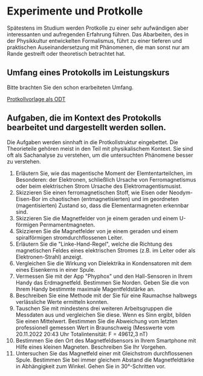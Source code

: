 # Experimente und Protkolle

Spätestens im Studium werden Protkolle zu einer sehr aufwändigen aber interessanten und aufregenden Erfahrung führen. Das Abarbeiten, des in der Physikkultur entwickelten Formalismus, führt zu einer tieferen und praktischen Auseinandersetzung mit Phänomenen, die man sonst nur am Rande gestreift oder theoretisch betrachtet hat.

## Umfang eines Protokolls im Leistungskurs

Bitte brachten Sie den schon erarbeiteten Umfang.

[Protkollvorlage als ODT](./Protokoll_Leistungskurs_Physik.odt)

## Aufgaben, die im Kontext des Protokolls bearbeitet und dargestellt werden sollen.

Die Aufgaben werden sinnhaft in die Protkollstruktur eingebettet. Die Theorieteile gehören meist in den Teil mit physikalischem Kontext. Sie sind oft als Sachanalyse zu verstehen, um die untersuchten Phänomene besser zu verstehen.

1. Erläutern Sie, wie das magentische Moment der Elemtentarteilchen, im Besonderen: der Elektronen, schließlich Ursache von Ferromagnetismus oder beim elektrischen Strom Ursache des Elektromagentismusist.
2. Skizzieren Sie einen ferromagnetischen Stoff, wie Eisen oder Neodym-Eisen-Bor im chaotischen (entmagnetisierten) und im geordneten (magentisierten) Zustand so, dass die Elementarmagneten erkennbar sind.
3. Skizzieren Sie die Magnetfelder von je einem geraden und einem U-förmigen Permamentmagneten.
4. Skizzieren Sie die Magnetfelder von je einem geraden und einem spiralförmigen stromdurchflossenen Leiter.
5. Erläutern Sie die "Linke-Hand-Regel", welche die Richtung des magnetischen Feldes eines elektrischen Stromes (z.B. im Leiter oder als Elektronen-Strahl) anzeigt.
6. Vergleichen Sie die Wirkung von Dielektrika in Kondensatoren mit dem eines Eisenkerns in einer Spule.
7. Vermessen Sie mit der App "Phyphox" und den Hall-Sensoren in Ihrem Handy das Erdmagnetfeld. Bestimmen Sie Norden. Geben Sie die von Ihrem Handy bestimmte maximale Magentfeldstärke an.
8. Beschreiben Sie eine Methode mit der Sie für eine Raumachse halbwegs verlässliche Werte ermitteln konnten.
9. Tauschen Sie mit mindestens drei weiteren Arbeitsgruppen die Messdaten aus und vergleichen Sie diese. Wenn es Sinn ergibt, bilden Sie einen Mittelwert. Bestimmen Sie die Abweichung vom letzten professionell gemessen Wert in Braunschweig (Messwerte vom 20.11.2022 20:43 Uhr Totalintensität: F = 49612,3 nT)
10. Bestimmen Sie den Ort des Magnetfeldsensors in Ihrem Smartphone mit Hilfe eines kleinen Magneten. Beschreiben Sie Ihr Vorgehen.
11. Untersuchen Sie das Magnetfeld einer mit Gleichstrom durchflossenen Spule. Bestimmen Sie bei immer gleichem Abstand die Magnetfeldtärke in Abhängigkeit zum Winkel. Gehen Sie in 30°-Schritten vor.

